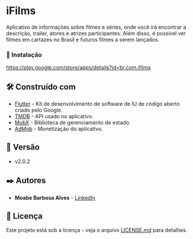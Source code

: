 # iFilms

Aplicativo de informações sobre filmes e séries, onde você irá encontrar a descrição, trailer, atores e atrizes participantes. Além disso, é possível ver filmes em cartazes no Brasil e futuros filmes a serem lançados.

### 🔧 Instalação

https://play.google.com/store/apps/details?id=br.com.ifilms

## 🛠️ Construído com

* [Flutter](https://flutter.dev/) - Kit de desenvolvimento de software de IU de código aberto criado pelo Google.
* [TMDB](https://developers.themoviedb.org/3) - API usado no aplicativo.
* [MobX](https://pub.dev/packages/mobx) - Biblioteca de gerenciamento de estado.
* [AdMob](https://admob.google.com/home/) - Monetização do aplicativo.

## 📌 Versão

* v2.0.2 

## ✒️ Autores

* **Moabe Barbosa Alves** - [LinkedIn](https://www.linkedin.com/in/moabe-barbosa-72210a191/)

## 📄 Licença

Este projeto está sob a licença - veja o arquivo [LICENSE.md](https://moabebarbosa.blogspot.com/2021/07/privacy-policy-para-idioma-portugues.html) para detalhes.





